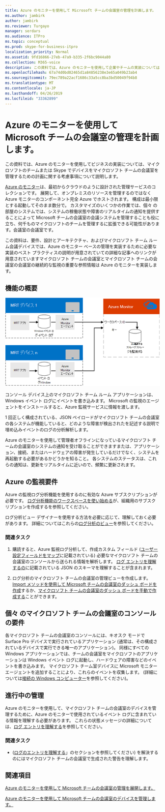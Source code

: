 ```yaml
---
title: Azure のモニターを使用して Microsoft チームの会議室の管理を計画します。
ms.author: jambirk
author: jambirk
ms.reviewer: Turgayo
manager: serdars
ms.audience: ITPro
ms.topic: conceptual
ms.prod: skype-for-business-itpro
localization_priority: Normal
ms.assetid: 9fd16866-27eb-47a9-b335-2f6bc9044a80
ms.collection: M365-voice
description: この資料では、Azure のモニターを使用して企業やチームの実装については、Skype でマイクロソフト チームの会議室のデバイスを管理するための計画に関する考慮事項について説明します。
ms.openlocfilehash: 67a74d0bd02465d1a84856238e3e65a049b23ab4
ms.sourcegitcommit: 79ec789a22acf1686c33a5cc8ba3bd50049f94b8
ms.translationtype: MT
ms.contentlocale: ja-JP
ms.lasthandoff: 04/26/2019
ms.locfileid: "33362899"
---
```

# <a name="plan-microsoft-teams-rooms-management-with-azure-monitor"></a>Azure のモニターを使用して Microsoft チームの会議室の管理を計画します。
 
 この資料では、Azure のモニターを使用してビジネスの実装については、マイクロソフトのチームまたは Skype でデバイスをマイクロソフト チームの会議室を管理するための計画に関する考慮事項について説明します。
  
[Azure のモニター](https://docs.microsoft.com/azure/azure-monitor/overview)は、最初からクラウドのように設計された管理サービスのコレクションです。 展開して、オンプレミスのリソースを管理するのではなく Azure モニターのコンポーネント完全 Azure でホストされます。 構成は最小限とする起動してそのまま数分で。 カスタマイズのいくつかの作業では、個々 の部屋のシステムでは、システムの稼働状態や障害のリアルタイムの通知を提供することによって Microsoft チームの会議室の会議システムを管理することも役に立ち、何千ものマイクロソフトのチームを管理するに拡張できる可能性があります。会議室の会議室です。
  
この資料は、要件、設計とアーキテクチャ、およびマイクロソフト チーム ルーム会議デバイスでは、Azure のモニター ベースの管理を実装するために必要な実装のベスト プラクティスの説明が用意されていての詳細な記事へのリンクが用意されていますマイクロソフト チームの会議室とマイクロソフト チームの会議室の会議室の継続的な監視の重要な参照情報は Azure のモニターを実装します。 
  
## <a name="functional-overview"></a>機能の概要

![Azure のモニターを使用して Microsoft チームの会議室の管理の図](../media/3f2ae1b8-61ea-4cd6-afb4-4bd75ccc746a.png)
  
コンソール デバイス上のマイクロソフト チーム ルーム アプリケーションは、Windows イベント ログにイベントを書き込みます。 Microsoft の監視のエージェントをインストールすると、Azure 監視サービスに情報を渡します。 
  
1 回正しく構成されている、JSON ペイロードがマイクロソフト チームの会議室の各システムが機能していると、どのような障害が検出されたを記述する説明で埋め込みイベントのログの分析解析します。 
  
Azure のモニターを使用して管理者オフラインになっているマイクロソフト チームの会議室のシステムの通知を受け取ることができますまたは、アプリケーション、接続、またはハードウェアの障害が発生しているだけでなく、システムを再起動する必要があるかどうかを知ること。 各システムのステータスは、これらの通知は、更新をリアルタイムに近いので、頻繁に更新されます。
  
## <a name="azure-monitor-requirements"></a>Azure の監視要件

Azure の監視ログ分析機能を使用するのに有効な Azure サブスクリプションが必要です。 [ログ分析機能のワークスペースを使い始める](https://docs.microsoft.com/azure/azure-monitor/learn/quick-create-workspace)が、組織用のサブスクリプションを作成するを参照してください。
  
ログ分析ビュー デザイナーを使用する方法を必要に応じて、理解しておく必要があります。 詳細についてはこれらの[ログ分析のビュー](https://docs.microsoft.com/azure/azure-monitor/platform/view-designer)を参照してください。
  
### <a name="related-tasks"></a>関連タスク

1. 購読すると、Azure 監視ログ分析して、作成カスタム フィールド ([ユーザー設定フィールドをマップ](azure-monitor-deploy.md#Custom_fields)に記載されている) 必要なマイクロソフト チームの会議室のコンソールから送られる情報を解析します。 [ログ エントリを理解するの](azure-monitor-manage.md#understand-the-log-entries)に記載されている JSON のスキーマを理解することが含まれます。
    
2. ログ分析のマイクロソフト チームの会議室の管理ビューを作成します。 [Import メソッドを使用して Microsoft チームの会議室のダッシュ ボードを作成](azure-monitor-deploy.md#create-a-microsoft-teams-rooms-dashboard-by-using-the-import-method)するか、[マイクロソフト チームの会議室のダッシュ ボードを手動で作成する](azure-monitor-deploy.md#create-a-microsoft-teams-rooms-dashboard-manually)ことができます。
    
## <a name="individual-microsoft-teams-rooms-console-requirements"></a>個々 のマイクロソフト チームの会議室のコンソールの要件

各マイクロソフト チームの会議室のコンソールには、キオスク モードで Surface Pro デバイスで実行されているアプリケーション (通常は、その構成されているデバイスで実行できる唯一のアプリケーション)。 同様にすべての Windows アプリケーションでは、チームの会議室をマイクロソフトのアプリケーションは Windows イベント ログに起動し、ハードウェアの障害などのイベントを書き込みます。 マイクロソフト チーム室デバイスに Microsoft モニター エージェントを追加することにより、これらのイベントを収集します。 (詳細については[接続の Windows コンピューター](https://docs.microsoft.com/azure/azure-monitor/platform/agent-windows)を参照してください)。
  
## <a name="ongoing-management"></a>進行中の管理

Azure のモニターを使用して、マイクロソフト チームの会議室のデバイスを管理するために、Azure のモニターで使用されているイベント ログに含まれている情報を理解する必要があります。 これらの状態メッセージの詳細については、[ログ エントリを理解する](azure-monitor-manage.md#understand-the-log-entries)を参照してください。
  
### <a name="related-tasks"></a>関連タスク

- ([ログのエントリを理解する](azure-monitor-manage.md#understand-the-log-entries)」のセクションを参照してください) を解決するのにはマイクロソフト チームの会議室で生成された警告を理解します。
    
## <a name="see-also"></a>関連項目

[Azure のモニターを使用して Microsoft チームの会議室の管理を展開します。](azure-monitor-deploy.md)
  
[Azure のモニターを使用して Microsoft チームの会議室のデバイスを管理します。](azure-monitor-manage.md)
